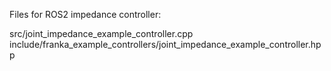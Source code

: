 Files for ROS2 impedance controller:

src/joint_impedance_example_controller.cpp
include/franka_example_controllers/joint_impedance_example_controller.hpp
